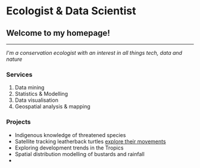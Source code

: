 # Ecologist & Data Scientist

## Welcome to my homepage!
---
_I'm a conservation ecologist with an interest in all things tech, data and nature_


### Services
1. Data mining
2. Statistics & Modelling
3. Data visualisation
4. Geospatial analysis & mapping



### Projects
- Indigenous knowledge of threatened species
- Satellite tracking leatherback turtles [explore their movements](https://markzie-mze.github.io/turtle-migrations/)
- Exploring development trends in the Tropics
- Spatial distribution modelling of bustards and rainfall
- 


